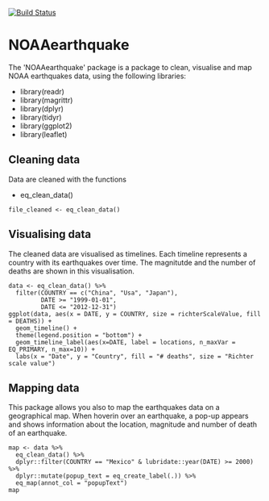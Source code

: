 [![Build Status](https://travis-ci.org/jennychungpy/earthquakes.svg?branch=master)](https://travis-ci.org/jennychungpy/earthquakes)

# NOAAearthquake
The 'NOAAearthquake' package is a package to clean, visualise and map NOAA earthquakes data, using the following libraries:
 - library(readr)
 - library(magrittr)
 - library(dplyr)
 - library(tidyr)
 - library(ggplot2)
 - library(leaflet)


## Cleaning data
Data are cleaned with the functions
 - eq_clean_data()

```{r cleaning_NOAAData}
file_cleaned <- eq_clean_data()
```

## Visualising data
The cleaned data are visualised as timelines. Each timeline represents a country with its earthquakes over time. The magnitutde and the number of deaths are shown in this visualisation.

```{r visualising_NOAAData, eval=FALSE, include=FALSE}
data <- eq_clean_data() %>%
  filter(COUNTRY == c("China", "Usa", "Japan"),
         DATE >= "1999-01-01",
         DATE <= "2012-12-31")
ggplot(data, aes(x = DATE, y = COUNTRY, size = richterScaleValue, fill = DEATHS)) +
  geom_timeline() +
  theme(legend.position = "bottom") +
  geom_timeline_label(aes(x=DATE, label = locations, n_maxVar = EQ_PRIMARY, n_max=10)) +
  labs(x = "Date", y = "Country", fill = "# deaths", size = "Richter scale value") 
```

## Mapping data
This package allows you also to map the earthquakes data on a geographical map. When hoverin over an earthquake, a pop-up appears and shows information about the location, magnitude and number of death of an earthquake.

```{r mapping_NOAAData, eval=FALSE, include=FALSE}
map <- data %>% 
  eq_clean_data() %>% 
  dplyr::filter(COUNTRY == "Mexico" & lubridate::year(DATE) >= 2000) %>% 
  dplyr::mutate(popup_text = eq_create_label(.)) %>% 
  eq_map(annot_col = "popupText")
map 
```
